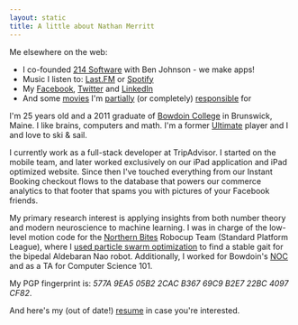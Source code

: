 ```yaml
---
layout: static
title: A little about Nathan Merritt
---
```


Me elsewhere on the web:

 *  I co-founded [214 Software](http://twofourteen.com) with Ben Johnson - we make apps!
 *  Music I listen to: [Last.FM](http://www.last.fm/user/satH4n/) or [Spotify](http://open.spotify.com/user/1239066134)
 *  My [Facebook](http://facebook.com/gnmerritt), [Twitter](http://twitter.com/gnmerritt) and [LinkedIn](http://www.linkedin.com/profile?viewProfile=&key=25508982&trk=tab_pro)
 *  And some [movies](http://youtube.com/profile?user=satH4n) I'm [partially](http://vimeo.com/4362627) (or completely) [responsible](http://vimeo.com/22967514) for

I'm 25 years old and a 2011 graduate of [Bowdoin
College](http://bowdoin.edu) in Brunswick, Maine. I like brains,
computers and math. I'm a former [Ultimate](http://stonedclown.com)
player and I and love to ski & sail.

I currently work as a full-stack developer at TripAdvisor. I started
on the mobile team, and later worked exclusively on our iPad
application and iPad optimized website. Since then I've touched
everything from our Instant Booking checkout flows to the database
that powers our commerce analytics to that footer that spams you with
pictures of your Facebook friends.

My primary research interest is applying insights from both number
theory and modern neuroscience to machine learning. I was in charge of
the low-level motion code for the [Northern
Bites](http://robocup.bowdoin.edu/blog/) Robocup Team (Standard
Platform League), where I [used particle swarm
optimization](http://www.bowdoin.edu/student-fellowships/pdf/summer-2010/n-merritt.pdf)
to find a stable gait for the bipedal Aldebaran Nao
robot. Additionally, I worked for Bowdoin's
[NOC](http://www.bowdoin.edu/it/) and as a TA for Computer Science
101.

My PGP fingerprint is: <i>577A 9EA5 05B2 2CAC B367 69C9 B2E7 22BC 4097 CF82</i>.

And here's my (out of date!) [resume](/gnmerritt-resume.pdf) in case
you're interested.
